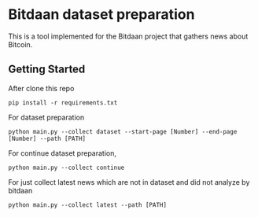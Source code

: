 # Bitdaan dataset preparation
This is a tool implemented for the Bitdaan project that gathers news about Bitcoin.

## Getting Started

After clone this repo

`pip install -r requirements.txt`

For dataset preparation

  `python main.py --collect dataset --start-page [Number] --end-page [Number] --path [PATH]` 

For continue dataset preparation,

  `python main.py --collect continue`

For just collect latest news which are not in dataset and did not analyze by bitdaan
  
  `python main.py --collect latest --path [PATH]`
